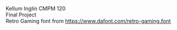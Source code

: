 Kellum Inglin CMPM 120 <br />
Final Project <br />
Retro Gaming font from https://www.dafont.com/retro-gaming.font